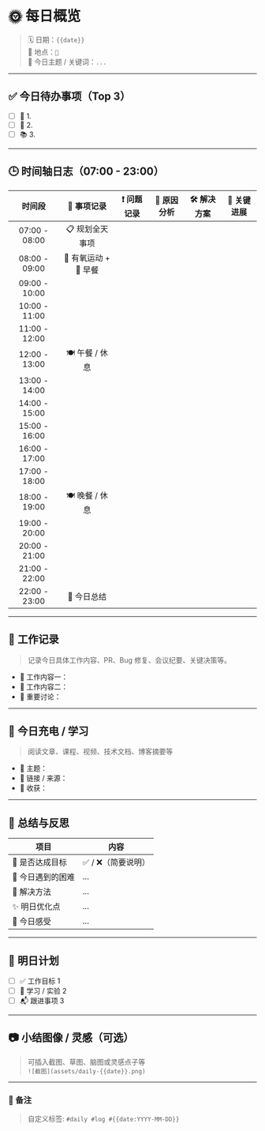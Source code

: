 # 🌞 **每日概览**  
> 🗓️ 日期：`{{date}}`  
> 📍 地点：`📍`  
> 🎯 今日主题 / 关键词：`...`

---

## ✅ **今日待办事项（Top 3）**  
- [ ] 🎯 1.  
- [ ] 🔧 2.  
- [ ] 📚 3.  

---

## 🕒 **时间轴日志（07:00 - 23:00）**

|      时间段      |     📌 事项记录     | ❗ 问题记录 | 🧩 原因分析 | 🛠️ 解决方案 | 🚀 关键进展 |
| :-----------: | :-------------: | :----: | :-----: | :------: | :-----: |
| 07:00 - 08:00 |    📋 规划全天事项    |        |         |          |         |
| 08:00 - 09:00 | 🏃 有氧运动 + 🍳 早餐 |        |         |          |         |
| 09:00 - 10:00 |                 |        |         |          |         |
| 10:00 - 11:00 |                 |        |         |          |         |
| 11:00 - 12:00 |                 |        |         |          |         |
| 12:00 - 13:00 |   🍽️ 午餐 / 休息   |        |         |          |         |
| 13:00 - 14:00 |                 |        |         |          |         |
| 14:00 - 15:00 |                 |        |         |          |         |
| 15:00 - 16:00 |                 |        |         |          |         |
| 16:00 - 17:00 |                 |        |         |          |         |
| 17:00 - 18:00 |                 |        |         |          |         |
| 18:00 - 19:00 |   🍽️ 晚餐 / 休息   |        |         |          |         |
| 19:00 - 20:00 |                 |        |         |          |         |
| 20:00 - 21:00 |                 |        |         |          |         |
| 21:00 - 22:00 |                 |        |         |          |         |
| 22:00 - 23:00 |     📝 今日总结     |        |         |          |         |

---

## 💼 **工作记录**

> 记录今日具体工作内容、PR、Bug 修复、会议纪要、关键决策等。

- 📌 工作内容一：
- 📌 工作内容二：
- 📌 重要讨论：

---

## 🔋 **今日充电 / 学习**

> 阅读文章、课程、视频、技术文档、博客摘要等

- 📖 主题：
- 📎 链接 / 来源：
- 🧠 收获：

---

## 🧠 **总结与反思**

| 项目         | 内容          |
| ---------- | ----------- |
| 🎯 是否达成目标  | ✅ / ❌（简要说明） |
| 🧱 今日遇到的困难 | ...         |
| 🧰 解决方法    | ...         |
| ✨ 明日优化点    | ...         |
| 💭 今日感受    | ...         |

---

## 📌 **明日计划**

- [ ] ✅ 工作目标 1  
- [ ] 🧪 学习 / 实验 2  
- [ ] 📬 跟进事项 3  

---

## 📷 小结图像 / 灵感（可选）

> 可插入截图、草图、脑图或灵感点子等  
> `![截图](assets/daily-{{date}}.png)`

---

### 📎 备注  
> 自定义标签: `#daily #log #{{date:YYYY-MM-DD}}`
